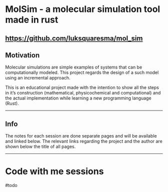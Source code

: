 # MolSim - a molecular simulation tool made in rust
https://github.com/luksquaresma/mol_sim
---
## Motivation

Molecular simulations are simple examples of systems that can be computationally modeled. This project regards the design of a such model using an incremental approach. 

This is an educational project made with the intention to show all the steps in it’s construction (mathematical, physicochemical and computational) and the actual implementation while learning a new programming language (Rust).

---
## Info
The notes for each session are done separate pages and will be available and linked below. The relevant links regarding the project and the author are shown below the title of all pages.

---
# Code with me sessions
#todo
